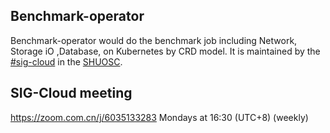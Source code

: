 ## Benchmark-operator

Benchmark-operator would do the benchmark job including Network, Storage iO ,Database, on Kubernetes by CRD model. 
It is maintained by the [#sig-cloud](https://github.com/orgs/shuosc/teams/sig-cloud) in the [SHUOSC](https://www.shuosc.org/).


## SIG-Cloud meeting

https://zoom.com.cn/j/6035133283 Mondays at 16:30 (UTC+8) (weekly)
